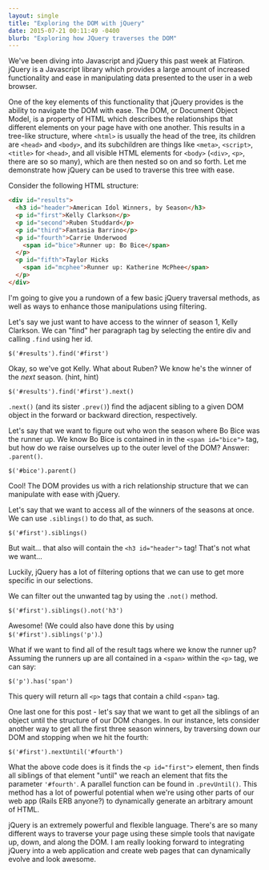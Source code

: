 ```yaml
---
layout: single
title: "Exploring the DOM with jQuery"
date: 2015-07-21 00:11:49 -0400
blurb: "Exploring how JQuery traverses the DOM"
---
```


We've been diving into Javascript and jQuery this past week at Flatiron. jQuery is a Javascript library which provides a large amount of increased functionality and ease in manipulating data presented to the user in a web browser.

One of the key elements of this functionality that jQuery provides is the ability to navigate the DOM with ease. The DOM, or Document Object Model, is a property of HTML which describes the relationships that different elements on your page have with one another. This results in a tree-like structure, where `<html>` is usually the head of the tree, its children are `<head>` and `<body>`, and its subchildren are things like `<meta>`, `<script>`, `<title>` for `<head>`, and all visible HTML elements for `<body>` (`<div>`, `<p>`, there are so so many), which are then nested so on and so forth. Let me demonstrate how jQuery can be used to traverse this tree with ease.

Consider the following HTML structure:

```html
<div id="results">
  <h3 id="header">American Idol Winners, by Season</h3>
  <p id="first">Kelly Clarkson</p>
  <p id="second">Ruben Studdard</p>
  <p id="third">Fantasia Barrino</p>
  <p id="fourth">Carrie Underwood
    <span id="bice">Runner up: Bo Bice</span>
  </p>
  <p id="fifth">Taylor Hicks
    <span id="mcphee">Runner up: Katherine McPhee</span>
  </p>
</div>
```

I'm going to give you a rundown of a few basic jQuery traversal methods, as well as ways to enhance those manipulations using filtering.

Let's say we just want to have access to the winner of season 1, Kelly Clarkson. We can "find" her paragraph tag by selecting the entire div and calling `.find` using her id.

`$('#results').find('#first')`

Okay, so we've got Kelly. What about Ruben? We know he's the winner of the *next* season. (hint, hint)

`$('#results').find('#first').next()`

`.next()` (and its sister `.prev()`) find the adjacent sibling to a given DOM object in the forward or backward direction, respectively.

Let's say that we want to figure out who won the season where Bo Bice was the runner up. We know Bo Bice is contained in in the `<span id="bice">` tag, but how do we raise ourselves up to the outer level of the DOM? Answer: `.parent()`.

`$('#bice').parent()`

Cool! The DOM provides us with a rich relationship structure that we can manipulate with ease with jQuery.

Let's say that we want to access all of the winners of the seasons at once. We can use `.siblings()` to do that, as such.

`$('#first').siblings()`

But wait... that also will contain the `<h3 id="header">` tag! That's not what we want...

Luckily, jQuery has a lot of filtering options that we can use to get more specific in our selections.

We can filter out the unwanted tag by using the `.not()` method.

`$('#first').siblings().not('h3')`

Awesome! (We could also have done this by using `$('#first').siblings('p')`.)

What if we want to find all of the result tags where we know the runner up? Assuming the runners up are all contained in a `<span>` within the `<p>` tag, we can say:

`$('p').has('span')`

This query will return all `<p>` tags that contain a child `<span>` tag.

One last one for this post - let's say that we want to get all the siblings of an object until the structure of our DOM changes. In our instance, lets consider another way to get all the first three season winners, by traversing down our DOM and stopping when we hit the fourth:

`$('#first').nextUntil('#fourth')`

What the above code does is it finds the `<p id="first">` element, then finds all siblings of that element "until" we reach an element that fits the parameter `'#fourth'`. A parallel function can be found in `.prevUntil()`. This method has a lot of powerful potential when we're using other parts of our web app (Rails ERB anyone?) to dynamically generate an arbitrary amount of HTML.

jQuery is an extremely powerful and flexible language. There's are so many different ways to traverse your page using these simple tools that navigate up, down, and along the DOM. I am really looking forward to integrating jQuery into a web application and create web pages that can dynamically evolve and look awesome.
